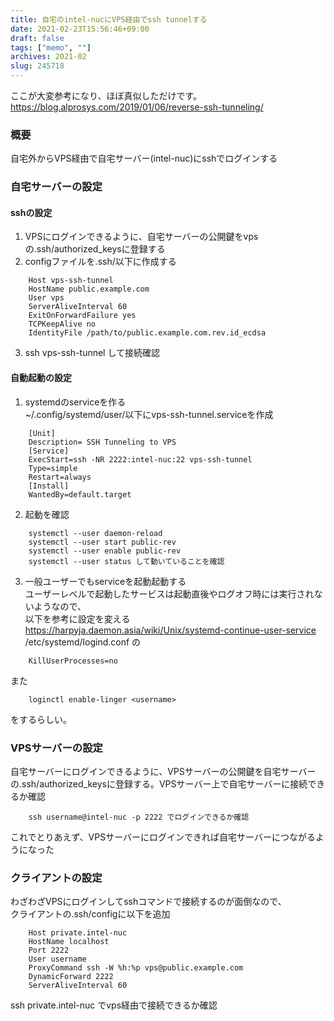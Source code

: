 ```yaml
---
title: 自宅のintel-nucにVPS経由でssh tunnelする
date: 2021-02-23T15:56:46+09:00
draft: false
tags: ["memo", ""]
archives: 2021-02
slug: 245718
---
```

ここが大変参考になり、ほぼ真似しただけです。   
https://blog.alprosys.com/2019/01/06/reverse-ssh-tunneling/
### 概要
自宅外からVPS経由で自宅サーバー(intel-nuc)にsshでログインする
### 自宅サーバーの設定
#### sshの設定
1. VPSにログインできるように、自宅サーバーの公開鍵をvpsの.ssh/authorized_keysに登録する
2. configファイルを.ssh/以下に作成する
```
    Host vps-ssh-tunnel
    HostName public.example.com
    User vps
    ServerAliveInterval 60
    ExitOnForwardFailure yes
    TCPKeepAlive no
    IdentityFile /path/to/public.example.com.rev.id_ecdsa
```
3. ssh vps-ssh-tunnel して接続確認
#### 自動起動の設定
1. systemdのserviceを作る  
~/.config/systemd/user/以下にvps-ssh-tunnel.serviceを作成
```
    [Unit]
    Description= SSH Tunneling to VPS
    [Service]
    ExecStart=ssh -NR 2222:intel-nuc:22 vps-ssh-tunnel
    Type=simple
    Restart=always
    [Install]
    WantedBy=default.target
```
2. 起動を確認
```
    systemctl --user daemon-reload
    systemctl --user start public-rev
    systemctl --user enable public-rev
    systemctl --user status して動いていることを確認
```

3. 一般ユーザーでもserviceを起動起動する  
ユーザーレベルで起動したサービスは起動直後やログオフ時には実行されないようなので、  
以下を参考に設定を変える  
https://harpyja.daemon.asia/wiki/Unix/systemd-continue-user-service  
/etc/systemd/logind.conf の
```
    KillUserProcesses=no
```
また
```
    loginctl enable-linger <username>
```
をするらしい。

### VPSサーバーの設定  
自宅サーバーにログインできるように、VPSサーバーの公開鍵を自宅サーバーの.ssh/authorized_keysに登録する。VPSサーバー上で自宅サーバーに接続できるか確認
```
    ssh username@intel-nuc -p 2222 でログインできるか確認
```
これでとりあえず、VPSサーバーにログインできれば自宅サーバーにつながるようになった
### クライアントの設定
わざわざVPSにログインしてsshコマンドで接続するのが面倒なので、  
クライアントの.ssh/configに以下を追加
```
    Host private.intel-nuc
    HostName localhost
    Port 2222
    User username
    ProxyCommand ssh -W %h:%p vps@public.example.com
    DynamicForward 2222
    ServerAliveInterval 60
```

ssh private.intel-nuc でvps経由で接続できるか確認